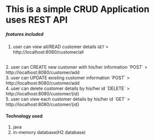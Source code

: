 # This is a simple CRUD Application uses REST API

##### features included

1. user can view all/READ customer details
`GET` > http://localhost:8080/customer/all
<br/>
2. user can CREATE new customer with his/her information
`POST` > http://localhost:8080/customer/add
<br/>
3. user can UPDATE existing customer information
`POST` > http://localhost:8080/customer/add
<br/>
4. user can delete customer details by his/her id
`DELETE` > http://localhost:8080/customer/{id}
<br/>
5. user can view each customer details by his/her id
`GET` > http://localhost:8080/customer/{id}



#### Technology used

1. java
2. in-memory database(H2 database)
